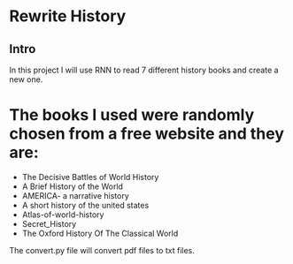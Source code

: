 # Rewrite History


## Intro
In this project I will use RNN to read 7 different history books and create a new one.

# The books I used were randomly chosen from a free website and they are:

* The Decisive Battles of World History  
* A Brief History of the World  
* AMERICA- a narrative history  
* A short history of the united states  
* Atlas-of-world-history  
* Secret_History  
* The Oxford History Of The Classical World  

The convert.py file will convert pdf files to txt files.

